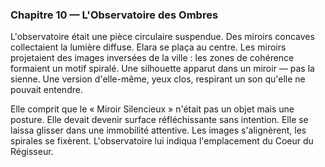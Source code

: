 <!-- desire: devenir miroir pour cartographier le Coeur -->
<!-- fear: se perdre dans les reflets multiples d'elle-même -->
<!-- cost: suspendre toute intention personnelle pour laisser agir la note -->

### Chapitre 10 — L'Observatoire des Ombres
L'observatoire était une pièce circulaire suspendue. Des miroirs concaves collectaient la lumière diffuse. Elara se plaça au centre. Les miroirs projetaient des images inversées de la ville : les zones de cohérence formaient un motif spiralé. Une silhouette apparut dans un miroir — pas la sienne. Une version d'elle-même, yeux clos, respirant un son qu'elle ne pouvait entendre.

Elle comprit que le « Miroir Silencieux » n'était pas un objet mais une posture. Elle devait devenir surface réfléchissante sans intention. Elle se laissa glisser dans une immobilité attentive. Les images s'alignèrent, les spirales se fixèrent. L'observatoire lui indiqua l'emplacement du Coeur du Régisseur.
